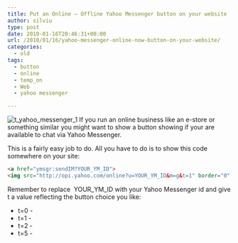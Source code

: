 ```yaml
---
title: Put an Online – Offline Yahoo Messenger button on your website
author: silviu
type: post
date: 2010-01-16T20:46:31+00:00
url: /2010/01/16/yahoo-messenger-online-now-button-on-your-website/
categories:
  - old
tags:
  - button
  - online
  - temp_on
  - Web
  - yahoo messenger

---
```

![t_yahoo_messenger_1](/blog/images/2010/t_yahoo_messenger_1-150x150.jpg) If you run an online business like an e-store or something similar you might want to show a button showing if your are available to chat via Yahoo Messenger.

This is a fairly easy job to do. All you have to do is to show this code somewhere on your site:
```html
<a href="ymsgr:sendIM?YOUR_YM_ID">
<img src="http://opi.yahoo.com/online?u=YOUR_YM_ID&m=g&t=1" border="0" alt="" /> </a>
```

Remember to replace  YOUR_YM_ID with your Yahoo Messenger id and give t a value reflecting the button choice you like:


- t=0 - <img decoding="async" src="http://opi.yahoo.com/online?u=YOUR_YM_ID&m=g&t=0" border="0" alt="" />
- t=1 - <img decoding="async" src="http://opi.yahoo.com/online?u=YOUR_YM_ID&m=g&t=1" border="0" alt="" />
- t=2 - <img decoding="async" src="http://opi.yahoo.com/online?u=YOUR_YM_ID&m=g&t=2" border="0" alt="" />
- t=5 - <img decoding="async" src="http://opi.yahoo.com/online?u=YOUR_YM_ID&m=g&t=5" border="0" alt="" />